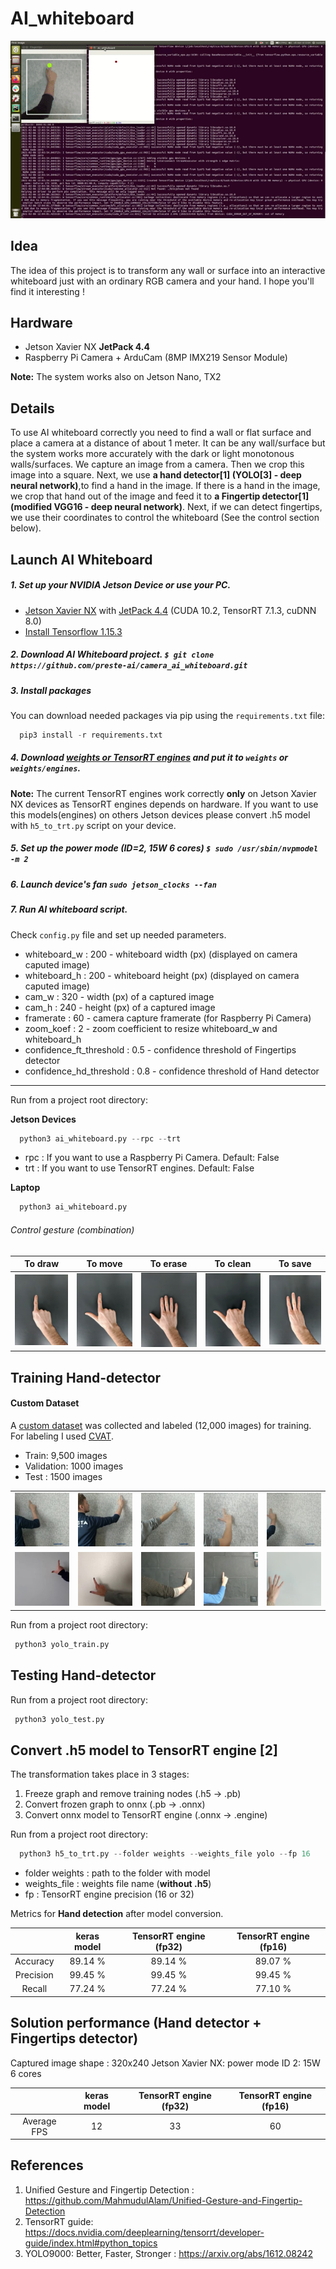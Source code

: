 # AI_whiteboard

![](images/ai_whiteboard.gif)

## Idea

The idea of this project is to transform any wall or surface into an interactive whiteboard just with an ordinary RGB camera and your hand.
I hope you'll find it interesting !

## Hardware

- Jetson Xavier NX **JetPack 4.4**
- Raspberry Pi Camera + ArduCam (8MP IMX219 Sensor Module)

**Note:** The system works also on Jetson Nano, TX2

## Details

To use AI whiteboard correctly you need to find a wall or flat surface and place a camera at a distance of about 1 meter. It can be any wall/surface but the system works more accurately with the dark or light monotonous walls/surfaces.
We capture an image from a camera. Then we crop this image into a square. Next, we use **a hand detector[1]  (YOLO[3] - deep neural network)**,to find a hand in the image. If there is a hand in the image, we crop that hand out of the image and feed it to **a Fingertip detector[1]  (modified VGG16 - deep neural network)**. Next, if we can detect fingertips, we use their coordinates to control the whiteboard (See the control section below). 

## Launch AI Whiteboard

##### 1. Set up your NVIDIA Jetson Device or use your PC.
- [Jetson Xavier NX](https://developer.nvidia.com/embedded/learn/get-started-jetson-xavier-nx-devkit) with [JetPack 4.4](https://developer.nvidia.com/jetpack-sdk-44-archive) (CUDA 10.2, TensorRT 7.1.3, cuDNN 8.0)
- [Install Tensorflow 1.15.3](https://docs.nvidia.com/deeplearning/frameworks/install-tf-jetson-platform/index.html)  

##### 2. Download AI Whiteboard project. `$ git clone https://github.com/preste-ai/camera_ai_whiteboard.git `
 
##### 3. Install packages

You can download needed packages via pip using the `requirements.txt` file:

```python
  pip3 install -r requirements.txt
```

##### 4. Download [weights or TensorRT engines](https://drive.google.com/drive/folders/1eDBqbZfoY7XJ3fYv8FEMJ5AZe_3n0sjU?usp=sharing) and put it to `weights` or `weights/engines`.

**Note:** The current TensorRT engines work correctly **only** on Jetson Xavier NX devices as TensorRT engines depends on hardware. If you want to use this models(engines) on others Jetson devices please convert .h5 model with `h5_to_trt.py` script on your device. 

##### 5. Set up the power mode (ID=2, 15W 6 cores) `$ sudo /usr/sbin/nvpmodel -m 2`

##### 6. Launch device's fan `sudo jetson_clocks --fan` 

##### 7. Run AI whiteboard script. 

Check `config.py` file and set up needed parameters.
- whiteboard_w : 200 - whiteboard width (px) (displayed on camera caputed image)
- whiteboard_h : 200 - whiteboard height (px) (displayed on camera caputed image)
- cam_w       : 320 - width (px) of a captured image 
- cam_h       : 240 - height (px) of a captured image
- framerate   : 60 - camera capture framerate (for Raspberry Pi Camera)
- zoom_koef   : 2 - zoom coefficient to resize whiteboard_w and whiteboard_h
- confidence_ft_threshold : 0.5 - confidence threshold of Fingertips detector
- confidence_hd_threshold : 0.8 - confidence threshold of Hand detector      

---
Run from a project root directory:

**Jetson Devices**
```python 
  python3 ai_whiteboard.py --rpc --trt 
```
- rpc : If you want to use a Raspberry Pi Camera. Default: False
- trt : If you want to use TensorRT engines. Default: False

**Laptop**
```python
  python3 ai_whiteboard.py 
```

###### Control gesture (combination)
| To draw | To move | To erase | To clean | To save | 
|:---------------:|:---------------:|:---------------:|:---------------:|:---------------:|
|![](images/to_paint.jpg)|![](images/to_move.jpg)|![](images/to_erase.jpg)|![](images/to_clean.jpg)|![](images/to_save.jpg)|
 

## Training Hand-detector

#### Custom Dataset

A [custom dataset](https://drive.google.com/drive/folders/1rFHtl6A4EKokuOQk-9vqvWV0WiKyRfco?usp=sharing) was collected and labeled (12,000 images) for training. For labeling I used [CVAT](https://github.com/openvinotoolkit/cvat).

- Train: 9,500 images
- Validation: 1000 images
- Test : 1500 images

|  |  |  |  |  | 
|:---------------:|:---------------:|:---------------:|:---------------:|:---------------:|
|![](images/1.jpg)|![](images/2.jpg)|![](images/3.jpg)|![](images/4.jpg)|![](images/5.jpg)|
|![](images/6.jpg)|![](images/7.jpg)|![](images/8.jpg)|![](images/9.jpg)|![](images/10.jpg)|
 

Run from a project root directory:

```python
 python3 yolo_train.py
```


## Testing Hand-detector

Run from a project root directory:

```python
 python3 yolo_test.py
```

## Convert .h5 model to TensorRT engine [2]

The transformation takes place in 3 stages:
1. Freeze graph and remove training nodes (.h5 -> .pb)
2. Convert frozen graph to onnx (.pb -> .onnx)
3. Convert onnx model to TensorRT engine (.onnx -> .engine)

Run from a project root directory:

```python
  python3 h5_to_trt.py --folder weights --weights_file yolo --fp 16
```

- folder weights : path to the folder with model
- weights_file : weights file name (**without .h5**)
- fp : TensorRT engine precision (16 or 32)

Metrics for **Hand detection** after model conversion.

|  | keras model | TensorRT engine (fp32) | TensorRT engine (fp16) | 
|:---------------:|:---------------:|:---------------:|:---------------:|
| Accuracy    | 89.14 % | 89.14 % | 89.07 % |
| Precision   | 99.45 % | 99.45 % | 99.45 % |
| Recall      | 77.24 % | 77.24 % | 77.10 % |


## Solution performance (Hand detector + Fingertips detector)

Captured image shape : 320x240
Jetson Xavier NX: power mode ID 2: 15W 6 cores

|  | keras model | TensorRT engine (fp32) | TensorRT engine (fp16) | 
|:---------------:|:---------------:|:---------------:|:---------------:|
| Average FPS | 12 | 33 | 60 |



## References
1. Unified Gesture and Fingertip Detection : https://github.com/MahmudulAlam/Unified-Gesture-and-Fingertip-Detection
2. TensorRT guide: https://docs.nvidia.com/deeplearning/tensorrt/developer-guide/index.html#python_topics
3. YOLO9000: Better, Faster, Stronger : https://arxiv.org/abs/1612.08242
